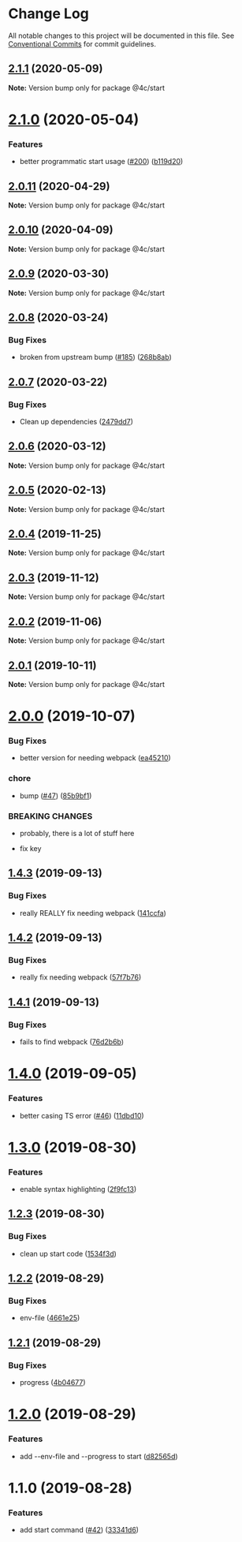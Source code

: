# Change Log

All notable changes to this project will be documented in this file.
See [Conventional Commits](https://conventionalcommits.org) for commit guidelines.

## [2.1.1](https://github.com/4Catalyzer/cli/compare/@4c/start@2.1.0...@4c/start@2.1.1) (2020-05-09)

**Note:** Version bump only for package @4c/start





# [2.1.0](https://github.com/4Catalyzer/cli/compare/@4c/start@2.0.11...@4c/start@2.1.0) (2020-05-04)


### Features

* better programmatic start usage ([#200](https://github.com/4Catalyzer/cli/issues/200)) ([b119d20](https://github.com/4Catalyzer/cli/commit/b119d20ec82c10f8bbabb1cbf4ce84db4783e2f6))





## [2.0.11](https://github.com/4Catalyzer/cli/compare/@4c/start@2.0.10...@4c/start@2.0.11) (2020-04-29)

**Note:** Version bump only for package @4c/start





## [2.0.10](https://github.com/4Catalyzer/cli/compare/@4c/start@2.0.9...@4c/start@2.0.10) (2020-04-09)

**Note:** Version bump only for package @4c/start





## [2.0.9](https://github.com/4Catalyzer/cli/compare/@4c/start@2.0.8...@4c/start@2.0.9) (2020-03-30)

**Note:** Version bump only for package @4c/start





## [2.0.8](https://github.com/4Catalyzer/cli/compare/@4c/start@2.0.7...@4c/start@2.0.8) (2020-03-24)


### Bug Fixes

* broken from upstream bump ([#185](https://github.com/4Catalyzer/cli/issues/185)) ([268b8ab](https://github.com/4Catalyzer/cli/commit/268b8ab14baaf097b09eba8d6c569d7011070c69))





## [2.0.7](https://github.com/4Catalyzer/cli/compare/@4c/start@2.0.6...@4c/start@2.0.7) (2020-03-22)


### Bug Fixes

* Clean up dependencies ([2479dd7](https://github.com/4Catalyzer/cli/commit/2479dd743fbff67cbdb6a79f70dd3bdd00518003))





## [2.0.6](https://github.com/4Catalyzer/cli/compare/@4c/start@2.0.5...@4c/start@2.0.6) (2020-03-12)

**Note:** Version bump only for package @4c/start





## [2.0.5](https://github.com/4Catalyzer/cli/compare/@4c/start@2.0.4...@4c/start@2.0.5) (2020-02-13)

**Note:** Version bump only for package @4c/start





## [2.0.4](https://github.com/4Catalyzer/cli/compare/@4c/start@2.0.3...@4c/start@2.0.4) (2019-11-25)

**Note:** Version bump only for package @4c/start





## [2.0.3](https://github.com/4Catalyzer/cli/compare/@4c/start@2.0.2...@4c/start@2.0.3) (2019-11-12)

**Note:** Version bump only for package @4c/start





## [2.0.2](https://github.com/4Catalyzer/cli/compare/@4c/start@2.0.1...@4c/start@2.0.2) (2019-11-06)

**Note:** Version bump only for package @4c/start





## [2.0.1](https://github.com/4Catalyzer/cli/compare/@4c/start@2.0.0...@4c/start@2.0.1) (2019-10-11)

**Note:** Version bump only for package @4c/start





# [2.0.0](https://github.com/4Catalyzer/cli/compare/@4c/start@1.4.3...@4c/start@2.0.0) (2019-10-07)


### Bug Fixes

* better version for needing webpack ([ea45210](https://github.com/4Catalyzer/cli/commit/ea45210))


### chore

* bump ([#47](https://github.com/4Catalyzer/cli/issues/47)) ([85b9bf1](https://github.com/4Catalyzer/cli/commit/85b9bf1))


### BREAKING CHANGES

* probably, there is a lot of stuff here

* fix key





## [1.4.3](https://github.com/4Catalyzer/cli/compare/@4c/start@1.4.2...@4c/start@1.4.3) (2019-09-13)


### Bug Fixes

* really REALLY fix needing webpack ([141ccfa](https://github.com/4Catalyzer/cli/commit/141ccfa))





## [1.4.2](https://github.com/4Catalyzer/cli/compare/@4c/start@1.4.1...@4c/start@1.4.2) (2019-09-13)


### Bug Fixes

* really fix needing webpack ([57f7b76](https://github.com/4Catalyzer/cli/commit/57f7b76))





## [1.4.1](https://github.com/4Catalyzer/cli/compare/@4c/start@1.4.0...@4c/start@1.4.1) (2019-09-13)


### Bug Fixes

* fails to find webpack ([76d2b6b](https://github.com/4Catalyzer/cli/commit/76d2b6b))





# [1.4.0](https://github.com/4Catalyzer/cli/compare/@4c/start@1.3.0...@4c/start@1.4.0) (2019-09-05)


### Features

* better casing TS error ([#46](https://github.com/4Catalyzer/cli/issues/46)) ([11dbd10](https://github.com/4Catalyzer/cli/commit/11dbd10))





# [1.3.0](https://github.com/4Catalyzer/cli/compare/@4c/start@1.2.3...@4c/start@1.3.0) (2019-08-30)


### Features

* enable syntax highlighting ([2f9fc13](https://github.com/4Catalyzer/cli/commit/2f9fc13))





## [1.2.3](https://github.com/4Catalyzer/cli/compare/@4c/start@1.2.2...@4c/start@1.2.3) (2019-08-30)


### Bug Fixes

* clean up start code ([1534f3d](https://github.com/4Catalyzer/cli/commit/1534f3d))





## [1.2.2](https://github.com/4Catalyzer/cli/compare/@4c/start@1.2.1...@4c/start@1.2.2) (2019-08-29)


### Bug Fixes

* env-file ([4661e25](https://github.com/4Catalyzer/cli/commit/4661e25))





## [1.2.1](https://github.com/4Catalyzer/cli/compare/@4c/start@1.2.0...@4c/start@1.2.1) (2019-08-29)


### Bug Fixes

* progress ([4b04677](https://github.com/4Catalyzer/cli/commit/4b04677))





# [1.2.0](https://github.com/4Catalyzer/cli/compare/@4c/start@1.1.0...@4c/start@1.2.0) (2019-08-29)


### Features

* add --env-file and --progress to start ([d82565d](https://github.com/4Catalyzer/cli/commit/d82565d))





# 1.1.0 (2019-08-28)


### Features

* add start command ([#42](https://github.com/4Catalyzer/cli/issues/42)) ([33341d6](https://github.com/4Catalyzer/cli/commit/33341d6))
